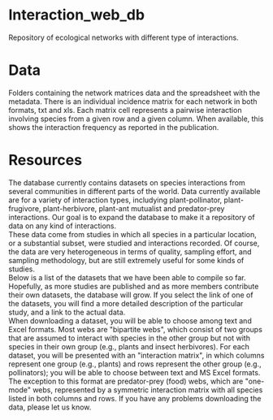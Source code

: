 # Interaction_web_db
Repository of ecological networks with different type of interactions.
# Data
Folders containing the network matrices data and the spreadsheet with the metadata. 
There is an individual incidence matrix for each network in both formats, txt and xls. Each matrix cell represents a pairwise interaction involving species from a given row and a given column. When available, this shows the interaction frequency as reported in the publication.
# Resources  
The database currently contains datasets on species interactions from several communities in different parts of the world. Data currently available are for a variety of interaction types, includying plant-pollinator, plant-frugivore, plant-herbivore, plant-ant mutualist and predator-prey interactions. Our goal is to expand the database to make it a repository of data on any kind of interactions.  
These data come from studies in which all species in a particular location, or a substantial subset, were studied and interactions recorded. Of course, the data are very heterogeneous in terms of quality, sampling effort, and sampling methodology, but are still extremely useful for some kinds of studies.  
Below is a list of the datasets that we have been able to compile so far. Hopefully, as more studies are published and as more members contribute their own datasets, the database will grow. If you select the link of one of the datasets, you will find a more detailed description of the particular study, and a link to the actual data.  
When downloading a dataset, you will be able to choose among text and Excel formats. Most webs are "bipartite webs", which consist of two groups that are assumed to interact with species in the other group but not with species in their own group (e.g., plants and insect herbivores). For each dataset, you will be presented with an "interaction matrix", in which columns represent one group (e.g., plants) and rows represent the other group (e.g., pollinators); you will be able to choose between text and MS Excel formats. The exception to this format are predator-prey (food) webs, which are "one-mode" webs, represented by a symmetric interaction matrix with all species listed in both columns and rows. If you have any problems downloading the data, please let us know.

